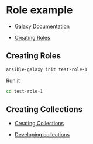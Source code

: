 # Role example

* [Galaxy Documentation](https://galaxy.ansible.com/docs/)

* [Creating Roles](https://galaxy.ansible.com/docs/contributing/creating_role.html)

## Creating Roles

```sh
ansible-galaxy init test-role-1
```

Run it

```sh
cd test-role-1
```

## Creating Collections

* [Creating Collections](https://galaxy.ansible.com/docs/contributing/creating_collections.html)

* [Developing collections](https://docs.ansible.com/ansible/devel/dev_guide/developing_collections.html#developing-collections)
